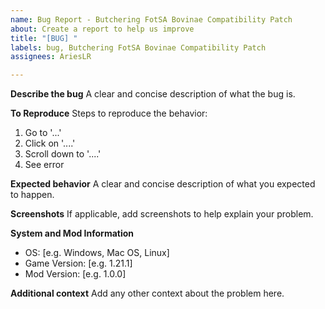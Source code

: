 ```yaml
---
name: Bug Report - Butchering FotSA Bovinae Compatibility Patch
about: Create a report to help us improve
title: "[BUG] "
labels: bug, Butchering FotSA Bovinae Compatibility Patch
assignees: AriesLR

---
```


**Describe the bug**
A clear and concise description of what the bug is.

**To Reproduce**
Steps to reproduce the behavior:
1. Go to '...'
2. Click on '....'
3. Scroll down to '....'
4. See error

**Expected behavior**
A clear and concise description of what you expected to happen.

**Screenshots**
If applicable, add screenshots to help explain your problem.

**System and Mod Information**
 - OS: [e.g. Windows, Mac OS, Linux]
 - Game Version: [e.g. 1.21.1]
 - Mod Version: [e.g. 1.0.0]

**Additional context**
Add any other context about the problem here.
